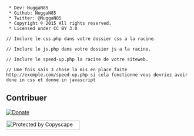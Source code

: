 ```
 * Dev: NuggaN85
 * Github: NuggaN85
 * Twitter: @NuggaN85
 * Copyright © 2015 All rights reserved.
 * Licensed under CC BY 3.0
```


```
// Inclure le css.php dans votre dossier css a la racine.
```
```
// Inclure le js.php dans votre dossier js a la racine.
```
```
// Inclure le speed-up.php la racine de votre siteweb.
```
```
// Une fois sais 3 chose la mis en place faite http://exemple.com/speed-up.php si cela fonctionne vous devriez avoir 
done in css et donne in javascript
```

## Contribuer

[![Donate](https://img.shields.io/badge/paypal-donate-yellow.svg?style=flat)](https://www.paypal.me/nuggan85)

<a target="_blank" href="http://www.copyscape.com/"><img src="http://banners.copyscape.com/img/copyscape-banner-white-200x25.png" width="200" height="25" border="0" alt="Protected by Copyscape" title="Protected by Copyscape Plagiarism Checker - Do not copy content from this page." /></a>
